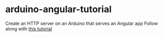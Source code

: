 # arduino-angular-tutorial

Create an HTTP server on an Arduino that serves an Angular app
Follow along with [this tutorial](http://www.ng-newsletter.com/posts/embedded-angular.html)

